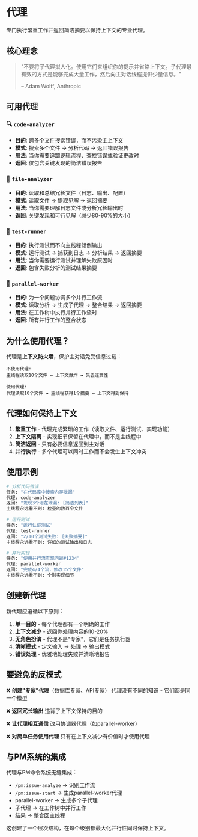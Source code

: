 # 代理

专门执行繁重工作并返回简洁摘要以保持上下文的专业代理。

## 核心理念

> "不要将子代理拟人化。使用它们来组织你的提示并省略上下文。子代理最有效的方式是能够完成大量工作，然后向主对话线程提供少量信息。"
>
> – Adam Wolff, Anthropic

## 可用代理

### 🔍 `code-analyzer`
- **目的**: 跨多个文件搜索错误，而不污染主上下文
- **模式**: 搜索多个文件 → 分析代码 → 返回错误报告
- **用法**: 当你需要追踪逻辑流程、查找错误或验证更改时
- **返回**: 仅包含关键发现的简洁错误报告

### 📄 `file-analyzer`
- **目的**: 读取和总结冗长文件（日志、输出、配置）
- **模式**: 读取文件 → 提取见解 → 返回摘要
- **用法**: 当你需要理解日志文件或分析冗长输出时
- **返回**: 关键发现和可行见解（减少80-90%的大小）

### 🧪 `test-runner`
- **目的**: 执行测试而不向主线程倾倒输出
- **模式**: 运行测试 → 捕获到日志 → 分析结果 → 返回摘要
- **用法**: 当你需要运行测试并理解失败原因时
- **返回**: 包含失败分析的测试结果摘要

### 🔀 `parallel-worker`
- **目的**: 为一个问题协调多个并行工作流
- **模式**: 读取分析 → 生成子代理 → 整合结果 → 返回摘要
- **用法**: 在工作树中执行并行工作流时
- **返回**: 所有并行工作的整合状态

## 为什么使用代理？

代理是**上下文防火墙**，保护主对话免受信息过载：

```
不使用代理:
主线程读取10个文件 → 上下文爆炸 → 失去连贯性

使用代理:
代理读取10个文件 → 主线程获得1个摘要 → 上下文得到保持
```

## 代理如何保持上下文

1. **繁重工作** - 代理完成繁琐的工作（读取文件、运行测试、实现功能）
2. **上下文隔离** - 实现细节保留在代理中，而不是主线程中
3. **简洁返回** - 只有必要信息返回到主对话
4. **并行执行** - 多个代理可以同时工作而不会发生上下文冲突

## 使用示例

```bash
# 分析代码错误
任务: "在代码库中搜索内存泄漏"
代理: code-analyzer
返回: "发现3个潜在泄漏: [简洁列表]"
主线程永远看不到: 检查的数百个文件

# 运行测试
任务: "运行认证测试"
代理: test-runner
返回: "2/10个测试失败: [失败摘要]"
主线程永远看不到: 详细的测试输出和日志

# 并行实现
任务: "使用并行流实现问题#1234"
代理: parallel-worker
返回: "完成4/4个流，修改15个文件"
主线程永远看不到: 个别实现细节
```

## 创建新代理

新代理应遵循以下原则：

1. **单一目的** - 每个代理都有一个明确的工作
2. **上下文减少** - 返回你处理内容的10-20%
3. **无角色扮演** - 代理不是"专家"，它们是任务执行器
4. **清晰模式** - 定义输入 → 处理 → 输出模式
5. **错误处理** - 优雅地处理失败并清晰地报告

## 要避免的反模式

❌ **创建"专家"代理**（数据库专家、API专家）
   代理没有不同的知识 - 它们都是同一个模型

❌ **返回冗长输出**
   违背了上下文保持的目的

❌ **让代理相互通信**
   改用协调器代理（如parallel-worker）

❌ **对简单任务使用代理**
   只有在上下文减少有价值时才使用代理

## 与PM系统的集成

代理与PM命令系统无缝集成：

- `/pm:issue-analyze` → 识别工作流
- `/pm:issue-start` → 生成parallel-worker代理
- parallel-worker → 生成多个子代理
- 子代理 → 在工作树中并行工作
- 结果 → 整合回主线程

这创建了一个层次结构，在每个级别都最大化并行性同时保持上下文。
